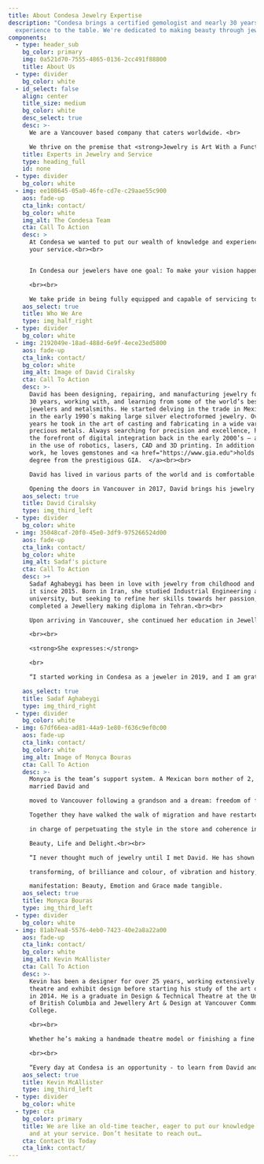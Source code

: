 ```yaml
---
title: About Condesa Jewelry Expertise
description: "Condesa brings a certified gemologist and nearly 30 years of
  experience to the table. We're dedicated to making beauty through jewelry. "
components:
  - type: header_sub
    bg_color: primary
    img: 0a521d70-7555-4865-0136-2cc491f88800
    title: About Us
  - type: divider
    bg_color: white
  - id_select: false
    align: center
    title_size: medium
    bg_color: white
    desc_select: true
    desc: >-
      We are a Vancouver based company that caters worldwide. <br>

      We thrive on the premise that <strong>Jewelry is Art With a Function</strong>.
    title: Experts in Jewelry and Service
    type: heading_full
    id: none
  - type: divider
    bg_color: white
  - img: ee108645-05a0-46fe-cd7e-c29aae55c900
    aos: fade-up
    cta_link: contact/
    bg_color: white
    img_alt: The Condesa Team
    cta: Call To Action
    desc: >
      At Condesa we wanted to put our wealth of knowledge and experience, at
      your service.<br><br>


      In Condesa our jewelers have one goal: To make your vision happen, to transform your precious idea into a stunning reality. We love witnessing emotions turn into brilliance, colour and design. <strong>We stand in awe of beauty.</strong>

      <br><br>

      We take pride in being fully equipped and capable of servicing top-level clientele. Our workshop/store is a place where one on one connection sparks creativity, prompts trust and promotes the expression of the self. Without fail, the creations that result from this experience satisfy the need and very often exceed expectations. 
    aos_select: true
    title: Who We Are
    type: img_half_right
  - type: divider
    bg_color: white
  - img: 2192049e-18ad-488d-6e9f-4ece23ed5800
    aos: fade-up
    cta_link: contact/
    bg_color: white
    img_alt: Image of David Ciralsky
    cta: Call To Action
    desc: >-
      David has been designing, repairing, and manufacturing jewelry for nearly
      30 years, working with, and learning from some of the world’s best
      jewelers and metalsmiths. He started delving in the trade in Mexico City
      in the early 1990´s making large silver electroformed jewelry. Over the
      years he took in the art of casting and fabricating in a wide variety of
      precious metals. Always searching for precision and excellence, he was at
      the forefront of digital integration back in the early 2000’s – a pioneer
      in the use of robotics, lasers, CAD and 3D printing. In addition to metal
      work, he loves gemstones and <a href="https://www.gia.edu">holds a G.G.
      degree from the prestigious GIA.  </a><br><br>

      David has lived in various parts of the world and is comfortable chatting in several languages including English, Hebrew, and Spanish. <br><br>

      Opening the doors in Vancouver in 2017, David brings his jewelry knowledge and talent to you at Condesa Jewelry Expertise on Main St.
    aos_select: true
    title: David Ciralsky
    type: img_third_left
  - type: divider
    bg_color: white
  - img: 35048caf-20f0-45e0-3df9-975266524d00
    aos: fade-up
    cta_link: contact/
    bg_color: white
    img_alt: Sadaf's picture
    cta: Call To Action
    desc: >+
      Sadaf Aghabeygi has been in love with jewelry from childhood and active in
      it since 2015. Born in Iran, she studied Industrial Engineering at
      university, but seeking to refine her skills towards her passion,
      completed a Jewellery making diploma in Tehran.<br><br>

      Upon arriving in Vancouver, she continued her education in Jewellery Art & Design at the VCC where she was awarded for outstanding achievement in Gemmology and graduated with honours.

      <br><br>

      <strong>She expresses:</strong>

      <br>

      “I started working in Condesa as a jeweler in 2019, and I am grateful for being a part of this amazing team. I do the finishing of custom pieces and all kinds of repairs and renovations under the supervision of David, which is the greatest honor of my career”.

    aos_select: true
    title: Sadaf Aghabeygi
    type: img_third_right
  - type: divider
    bg_color: white
  - img: 67df66ea-ad81-44a9-1e80-f636c9ef0c00
    aos: fade-up
    cta_link: contact/
    bg_color: white
    img_alt: Image of Monyca Bouras
    cta: Call To Action
    desc: >-
      Monyca is the team’s support system. A Mexican born mother of 2, Monyca
      married David and

      moved to Vancouver following a grandson and a dream: freedom of fear.<br><br>

      Together they have walked the walk of migration and have restarted life at an unlikely age. She

      in charge of perpetuating the style in the store and coherence in the flow. She is devoted to

      Beauty, Life and Delight.<br><br>

      “I never thought much of jewelry until I met David. He has shown me a world of melting and

      transforming, of brilliance and colour, of vibration and history, endless possibilities of

      manifestation: Beauty, Emotion and Grace made tangible.
    aos_select: true
    title: Monyca Bouras
    type: img_third_left
  - type: divider
    bg_color: white
  - img: 81ab7ea8-5576-4eb0-7423-40e2a8a22a00
    aos: fade-up
    cta_link: contact/
    bg_color: white
    img_alt: Kevin McAllister
    cta: Call To Action
    desc: >-
      Kevin has been a designer for over 25 years, working extensively in
      theatre and exhibit design before starting his study of the art of jewelry
      in 2014. He is a graduate in Design & Technical Theatre at the University
      of British Columbia and Jewellery Art & Design at Vancouver Community
      College. 

      <br><br>

      Whether he’s making a handmade theatre model or finishing a fine piece of jewelry, he is able to balance precision with creativity. He brings an eye for detail and a spirit of curiosity to all of his work.  

      <br><br>

      “Every day at Condesa is an opportunity - to learn from David and the team and to learn the intricacies of each piece of jewelry we create or reimagine.”<br><br>
    aos_select: true
    title: Kevin McAllister
    type: img_third_left
  - type: divider
    bg_color: white
  - type: cta
    bg_color: primary
    title: We are like an old-time teacher, eager to put our knowledge to the test
      and at your service. Don’t hesitate to reach out…
    cta: Contact Us Today
    cta_link: contact/
---
```

